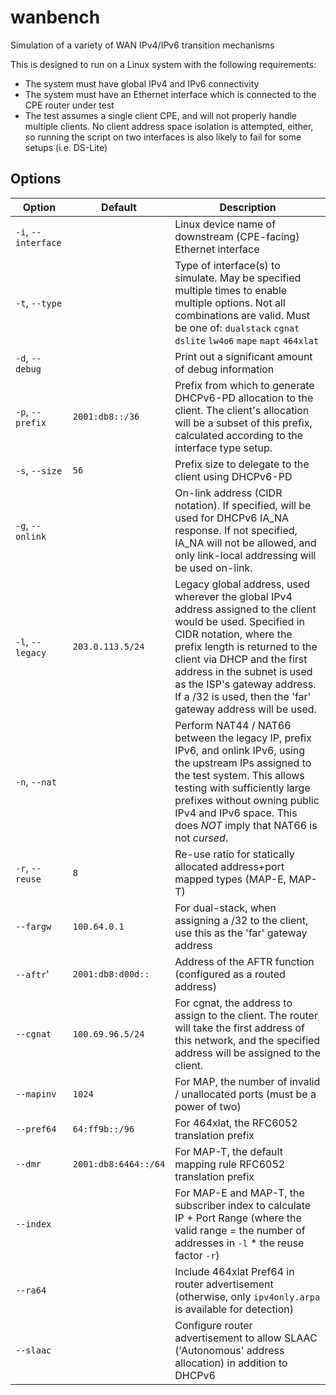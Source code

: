 # wanbench
Simulation of a variety of WAN IPv4/IPv6 transition mechanisms

This is designed to run on a Linux system with the following requirements:
- The system must have global IPv4 and IPv6 connectivity
- The system must have an Ethernet interface which is connected to the CPE router under test
- The test assumes a single client CPE, and will not properly handle multiple clients. No client address space isolation is attempted, either, so running the script on two interfaces is also likely to fail for some setups (i.e. DS-Lite)

## Options

| Option | Default | Description |
| -- | -- | -- |
| `-i`, `--interface` | | Linux device name of downstream (CPE-facing) Ethernet interface |
| `-t`, `--type` | | Type of interface(s) to simulate. May be specified multiple times to enable multiple options. Not all combinations are valid. Must be one of: `dualstack` `cgnat` `dslite` `lw4o6` `mape` `mapt` `464xlat` |
| `-d`, `--debug` | | Print out a significant amount of debug information 
| `-p`, `--prefix` | `2001:db8::/36` | Prefix from which to generate DHCPv6-PD allocation to the client. The client's allocation will be a subset of this prefix, calculated according to the interface type setup. |
| `-s`, `--size` | `56` | Prefix size to delegate to the client using DHCPv6-PD |
| `-g`, `--onlink` | | On-link address (CIDR notation). If specified, will be used for DHCPv6 IA_NA response. If not specified, IA_NA will not be allowed, and only link-local addressing will be used on-link.  |
| `-l`, `--legacy` | `203.0.113.5/24` | Legacy global address, used wherever the global IPv4 address assigned to the client would be used. Specified in CIDR notation, where the prefix length is returned to the client via DHCP and the first address in the subnet is used as the ISP's gateway address. If a /32 is used, then the 'far' gateway address will be used. |
| `-n`, `--nat` | | Perform NAT44 / NAT66 between the legacy IP, prefix IPv6, and onlink IPv6, using the upstream IPs assigned to the test system. This allows testing with sufficiently large prefixes without owning public IPv4 and IPv6 space. This does *NOT* imply that NAT66 is not *cursed*. |
| `-r`, `--reuse` | `8` | Re-use ratio for statically allocated address+port mapped types (MAP-E, MAP-T) |
| `--fargw` | `100.64.0.1` | For dual-stack, when assigning a /32 to the client, use this as the 'far' gateway address |
| `--aftr`' | `2001:db8:d00d::` | Address of the AFTR function (configured as a routed address)
| `--cgnat`| `100.69.96.5/24` | For cgnat, the address to assign to the client. The router will take the first address of this network, and the specified address will be assigned to the client. |
| `--mapinv` | `1024` | For MAP, the number of invalid / unallocated ports (must be a power of two) |
| `--pref64` | `64:ff9b::/96` | For 464xlat, the RFC6052 translation prefix |
| `--dmr` | `2001:db8:6464::/64` | For MAP-T, the default mapping rule RFC6052 translation prefix | 
| `--index` | | For MAP-E and MAP-T, the subscriber index to calculate IP + Port Range (where the valid range = the number of addresses in `-l` * the reuse factor `-r`) |
| `--ra64` | | Include 464xlat Pref64 in router advertisement (otherwise, only `ipv4only.arpa` is available for detection) |
| `--slaac` | | Configure router advertisement to allow SLAAC ('Autonomous' address allocation) in addition to DHCPv6